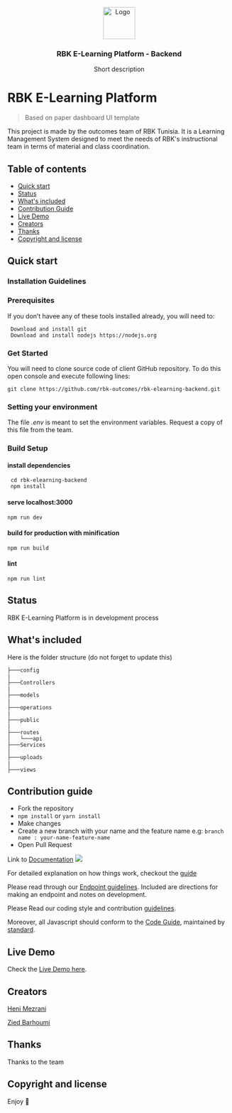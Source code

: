 <p align="center">
  <a href="https://example.com/">
    <img src="https://via.placeholder.com/72" alt="Logo" width=72 height=72>
  </a>

  <h3 align="center">RBK E-Learning Platform - Backend</h3>

  <p align="center">
    Short description
  </p>
</p>

# RBK E-Learning Platform

> Based on paper dashboard UI template

This project is made by the outcomes team of RBK Tunisia. It is a Learning Management System designed to meet the needs of RBK's instructional team in terms of material and class coordination.

## Table of contents

- [Quick start](#quick-start)
- [Status](#status)
- [What's included](#whats-included)
- [Contribution Guide](#contributing)
- [Live Demo](#live-demo)
- [Creators](#creators)
- [Thanks](#thanks)
- [Copyright and license](#copyright-and-license)

## Quick start

### Installation Guidelines

### Prerequisites

If you don’t havee any of these tools installed already, you will need to:

```
 Download and install git
 Download and install nodejs https://nodejs.org
```

### Get Started

You will need to clone source code of client GitHub repository. To do this open console and execute following lines:

```shell
git clone https://github.com/rbk-outcomes/rbk-elearning-backend.git
```

### Setting your environment

The file _.env_ is meant to set the environment variables. Request a copy of this file from the team.

### Build Setup

#### install dependencies

```
 cd rbk-elearning-backend
 npm install
```

#### serve localhost:3000

```
npm run dev
```

#### build for production with minification

```
npm run build
```

#### lint

```
npm run lint
```

## Status

RBK E-Learning Platform is in development process

## What's included

Here is the folder structure (do not forget to update this)

```text
├───config
|
├───Controllers
|
├───models
|
├───operations
|
├───public
|
├───routes
│   └───api
├───Services
│
├───uploads
|
├───views
```

## Contribution guide

- Fork the repository
- `npm install` or `yarn install`
- Make changes
- Create a new branch with your name and the feature name e.g: `branch name : your-name-feature-name`
- Open Pull Request

Link to [Documentation](http://vuejs.creative-tim.com/vue-paper-dashboard/documentation/)
![](http://i.imgur.com/3iC1hOs.gif)

For detailed explanation on how things work, checkout the [guide](https://github.com/vuejs/vue-cli/blob/dev/docs/README.md)

Please read through our [Endpoint guidelines](). Included are directions for making an endpoint and notes on development.

Please Read our coding style and contribution [guidelines]().

Moreover, all Javascript should conform to the [Code Guide](), maintained by [standard](https://github.com/standard/standard).

## Live Demo

Check the [Live Demo here](https://link-to-live-demo.com).

## Creators

[Heni Mezrani](https://github.com/henimezrani)

[Zied Barhoumi](https://github.com/ziedbarhoumi1989)

## Thanks

Thanks to the team

## Copyright and license

Enjoy :metal:
